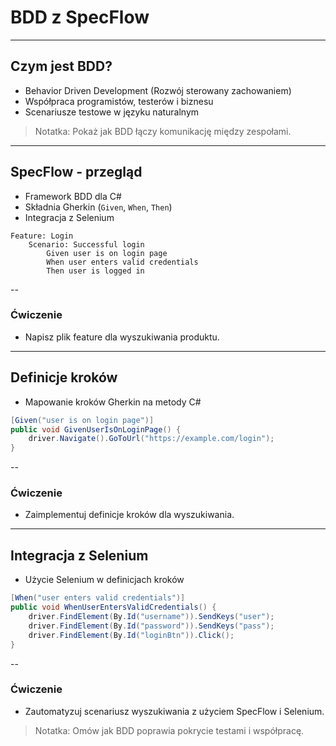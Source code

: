 # BDD z SpecFlow
---
## Czym jest BDD?
- Behavior Driven Development (Rozwój sterowany zachowaniem)
- Współpraca programistów, testerów i biznesu
- Scenariusze testowe w języku naturalnym

> Notatka: Pokaż jak BDD łączy komunikację między zespołami.
---
## SpecFlow - przegląd
- Framework BDD dla C#
- Składnia Gherkin (`Given`, `When`, `Then`)
- Integracja z Selenium

```gherkin
Feature: Login
    Scenario: Successful login
        Given user is on login page
        When user enters valid credentials
        Then user is logged in
```
--
### Ćwiczenie
- Napisz plik feature dla wyszukiwania produktu.
---
## Definicje kroków
- Mapowanie kroków Gherkin na metody C#

```csharp
[Given("user is on login page")]
public void GivenUserIsOnLoginPage() {
    driver.Navigate().GoToUrl("https://example.com/login");
}
```
--
### Ćwiczenie
- Zaimplementuj definicje kroków dla wyszukiwania.
---
## Integracja z Selenium
- Użycie Selenium w definicjach kroków

```csharp
[When("user enters valid credentials")]
public void WhenUserEntersValidCredentials() {
    driver.FindElement(By.Id("username")).SendKeys("user");
    driver.FindElement(By.Id("password")).SendKeys("pass");
    driver.FindElement(By.Id("loginBtn")).Click();
}
```
--
### Ćwiczenie
- Zautomatyzuj scenariusz wyszukiwania z użyciem SpecFlow i Selenium.

> Notatka: Omów jak BDD poprawia pokrycie testami i współpracę.